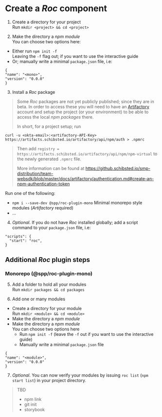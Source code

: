 
# Create a _Roc_ component

1. Create a directory for your project  
  Run `mkdir <project> && cd <project>`

2. Make the directory a _npm module_  
  You can choose two options here:
  - Either run `npm init -f`  
    Leaving the `-f` flag out; if you want to use the interactive guide
  - Or; manually write a minimal `package.json` file, i.e:
  ```
{
  "name": "<mono>",
  "version": "0.0.0"
}
```

3. Install a _Roc_ package  
  > Some _Roc_ packages are not yet publicly published; since they are in beta. In order to access
  > these you will need to have an [Artifactory](https://artifacts.schibsted.io/) account and setup
  > the project (or your environment) to be able to access the local _npm packages_ there.
  >
  > In short, for a project setup; run
  ```
curl -u <okta-email>:<artifactory-API-Key> https://artifacts.schibsted.io/artifactory/api/npm/auth > .npmrc
  ```
  > Then add `registry = https://artifacts.schibsted.io/artifactory/api/npm/npm-virtual` to the newly generated `.npmrc` file.
  >
  > More information can be found at https://github.schibsted.io/smp-distribution/team-websdk/blob/master/docs/artifactory/authentication.md#create-an-npm-authentication-token

  Run one of the following:

  - `npm i --save-dev @spp/roc-plugin-mono`
    Minimal monorepo style modules (_Artifactory_ required)
  - ...

4. _Optional_. If you do not have _Roc_ installed globally; add a script command to your `package.json` file, i.e:
  ```
  "scripts": {
    "start": "roc",
  }
```

## Additional _Roc_ plugin steps 

### Monorepo (@spp/roc-plugin-mono)

5. Add a folder to hold all your modules  
  Run `mkdir packages && cd packages`

6. Add one or many modules  
  - Create a directory for your module  
    Run `mkdir <module> && cd <module>`
  - Make the directory a _npm module_  
  - Make the directory a _npm module_  
    You can choose two options here
    - Run `npm init -f` (leave the `-f` out if you want to use the interactive guide)
    - Manually write a minimal `package.json` file
  ```
{
  "name": "<module>",
  "version": "0.0.0"
}
```

7. _Optional_. You can now verify your modules by issuing `roc list` (`npm start list`) in your project directory.


> TBD
>
> - npm link
> - git init
> - storybook
